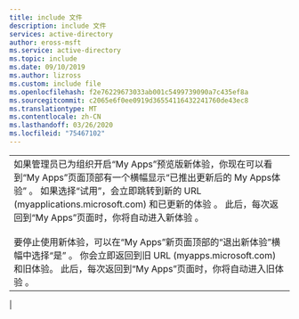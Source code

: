 ```yaml
---
title: include 文件
description: include 文件
services: active-directory
author: eross-msft
ms.service: active-directory
ms.topic: include
ms.date: 09/10/2019
ms.author: lizross
ms.custom: include file
ms.openlocfilehash: f2e76229673033ab001c5499739090a7c435ef8a
ms.sourcegitcommit: c2065e6f0ee0919d36554116432241760de43ec8
ms.translationtype: MT
ms.contentlocale: zh-CN
ms.lasthandoff: 03/26/2020
ms.locfileid: "75467102"
---
```

| |
|--|
|如果管理员已为组织开启“My Apps”预览版新体验，你现在可以看到“My Apps”页面顶部有一个横幅显示“已推出更新后的 My Apps体验”    。 如果选择“试用”，会立即跳转到新的 URL (myapplications.microsoft.com) 和已更新的体验  。 此后，每次返回到“My Apps”页面时，你将自动进入新体验  。<br><br>要停止使用新体验，可以在“My Apps”新页面顶部的“退出新体验”横幅中选择“是”    。 你会立即返回到旧 URL (myapps.microsoft.com) 和旧体验。 此后，每次返回到“My Apps”页面时，你将自动进入旧体验  。|
|
